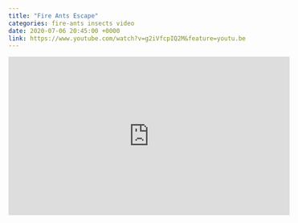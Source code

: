 ```yaml
---
title: "Fire Ants Escape"
categories: fire-ants insects video
date: 2020-07-06 20:45:00 +0000
link: https://www.youtube.com/watch?v=g2iVfcpIQ2M&feature=youtu.be
---
```

<div><iframe width="560" height="315" src="https://www.youtube-nocookie.com/embed/g2iVfcpIQ2M" frameborder="0" allow="accelerometer; autoplay; encrypted-media; gyroscope; picture-in-picture" allowfullscreen></iframe></div>